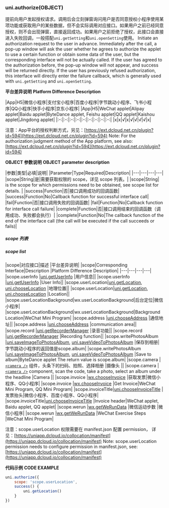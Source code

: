 ### uni.authorize(OBJECT)

提前向用户发起授权请求。调用后会立刻弹窗询问用户是否同意授权小程序使用某项功能或获取用户的某些数据，但不会实际调用对应接口。如果用户之前已经同意授权，则不会出现弹窗，直接返回成功。如果用户之前拒绝了授权，此接口会直接进入失败回调，一般搭配`uni.getSetting`和`uni.openSetting`使用。
Initiate an authorization request to the user in advance. Immediately after the call, a pop-up window will ask the user whether he agrees to authorize the applet to use a certain function or obtain some data of the user, but the corresponding interface will not be actually called. If the user has agreed to the authorization before, the pop-up window will not appear, and success will be returned directly. If the user has previously refused authorization, this interface will directly enter the failure callback, which is generally used with `uni.getSetting` and `uni.openSetting`.
 
**平台差异说明**
**Platform Difference Description**

|App|H5|微信小程序|支付宝小程序|百度小程序|字节跳动小程序、飞书小程序|QQ小程序|快手小程序|京东小程序|
|App|H5|WeChat applet|Alipay applet|Baidu applet|ByteDance applet, Feishu applet|QQ applet|Kaishou applet|Jingdong applet|
|:-:|:-:|:-:|:-:|:-:|:-:|:-:|:-:|:-:|
|x|x|√|x|√|√|√|√|x|

注意：App平台的授权判断方式，另见：[https://ext.dcloud.net.cn/plugin?id=594](https://ext.dcloud.net.cn/plugin?id=594)
Note: For the authorization judgment method of the App platform, see also: [https://ext.dcloud.net.cn/plugin?id=594](https://ext.dcloud.net.cn/plugin?id=594)

**OBJECT 参数说明**
**OBJECT parameter description**

|参数|类型|必填|说明|
|Parameter|Type|Required|Description|
|---|---|---|---|
|scope|String|是|需要获取权限的 scope，详见 scope 列表。|
|scope|String| is the scope for which permissions need to be obtained, see scope list for details. |
|success|Function|否|接口调用成功的回调函数|
|success|Function|No|Callback function for successful interface call|
|fail|Function|否|接口调用失败的回调函数|
|fail|Function|No|Callback function for interface call failure|
|complete|Function|否|接口调用结束的回调函数（调用成功、失败都会执行）|
|complete|Function|No|The callback function of the end of the interface call (the call will be executed if the call succeeds or fails)|

##### scope 列表
##### scope list

|scope|对应接口|描述	|平台差异说明|
|scope|Corresponding Interface|Description |Platform Difference Description|
|---|---|---|---|
|scope.userInfo	|[uni.getUserInfo](/api/plugins/login?id=getuserinfo)	|用户信息||
|scope.userInfo |[uni.getUserInfo](/api/plugins/login?id=getuserinfo) |User Info||
|scope.userLocation|[uni.getLocation](/api/location/location?id=getlocation), [uni.chooseLocation](/api/location/location?id=chooselocation)	|地理位置||
|scope.userLocation|[uni.getLocation](/api/location/location?id=getlocation), [uni.chooseLocation](/api/location/location?id=chooselocation) |Location||
|scope.userLocationBackground|wx.userLocationBackground|后台定位|微信小程序|
|scope.userLocationBackground|wx.userLocationBackground|Background Location|WeChat Mini Program|
|scope.address	|[uni.chooseAddress](/api/other/choose-address)	|通信地址||
|scope.address |[uni.chooseAddress](/api/other/choose-address) |communication area||
|scope.record	|[uni.getRecorderManager](/api/media/record-manager?id=getrecordermanager)	|录音功能||
|scope.record |[uni.getRecorderManager](/api/media/record-manager?id=getrecordermanager) |Recording function||
|scope.writePhotosAlbum	|[uni.saveImageToPhotosAlbum](/api/media/image?id=saveimagetophotosalbum), [uni.saveVideoToPhotosAlbum](/api/media/video?id=savevideotophotosalbum)	|保存到相册|字节跳动小程序的返回值是scope.album|
|scope.writePhotosAlbum |[uni.saveImageToPhotosAlbum](/api/media/image?id=saveimagetophotosalbum), [uni.saveVideoToPhotosAlbum](/api/media/video?id=savevideotophotosalbum) |Save to album|ByteDance applet The return value is scope.album|
|scope.camera	|[``<camera />``](/component/camera) 组件，头条下的扫码、拍照、选择相册	|摄像头	||
|scope.camera |[``<camera />``](/component/camera) component, scan the code, take a photo, select an album under the headline |Camera ||
|scope.invoice	|[wx.chooseInvoice](https://developers.weixin.qq.com/miniprogram/dev/api/wx.chooseInvoice.html)	|获取发票|微信小程序、QQ小程序|
|scope.invoice |[wx.chooseInvoice](https://developers.weixin.qq.com/miniprogram/dev/api/wx.chooseInvoice.html) |Get Invoice|WeChat Mini Program, QQ Mini Program|
|scope.invoiceTitle|[uni.chooseInvoiceTitle](/api/other/invoice-title)		|发票抬头|微信小程序、百度小程序、QQ小程序|
|scope.invoiceTitle|[uni.chooseInvoiceTitle](/api/other/invoice-title) |Invoice header|WeChat applet, Baidu applet, QQ applet|
|scope.werun	|[wx.getWeRunData](https://developers.weixin.qq.com/miniprogram/dev/api/wx.getWeRunData.html)	|微信运动步数	|微信小程序|
|scope.werun |[wx.getWeRunData](https://developers.weixin.qq.com/miniprogram/dev/api/wx.getWeRunData.html) |WeChat Exercise Steps |WeChat Mini Program|

注意：scope.userLocation 权限需要在 manifest.json 配置 permission， 详见：[https://uniapp.dcloud.io/collocation/manifest](https://uniapp.dcloud.io/collocation/manifest)
Note: scope.userLocation permission needs to configure permission in manifest.json, see: [https://uniapp.dcloud.io/collocation/manifest](https://uniapp.dcloud.io/collocation/manifest)

**代码示例**
**CODE EXAMPLE**

```javascript
uni.authorize({
    scope: 'scope.userLocation',
    success() {
        uni.getLocation()
    }
})
```
